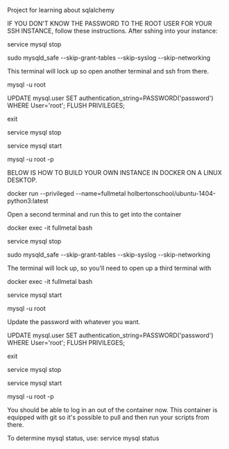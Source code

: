 Project for learning about sqlalchemy

IF YOU DON'T KNOW THE PASSWORD TO THE ROOT USER FOR YOUR SSH INSTANCE, follow these instructions.
After sshing into your instance:

service mysql stop

sudo mysqld_safe --skip-grant-tables --skip-syslog --skip-networking

This terminal will lock up so open another terminal and ssh from there.

mysql -u root

UPDATE mysql.user SET authentication_string=PASSWORD('password') WHERE User='root';
FLUSH PRIVILEGES;

exit

service mysql stop

service mysql start

mysql -u root -p


BELOW IS HOW TO BUILD YOUR OWN INSTANCE IN DOCKER ON A LINUX DESKTOP.

docker run --privileged --name=fullmetal holbertonschool/ubuntu-1404-python3:latest

Open a second terminal and run this to get into the container

docker exec -it fullmetal bash

service mysql stop

sudo mysqld_safe --skip-grant-tables --skip-syslog --skip-networking

The terminal will lock up, so you'll need to open up a third terminal with

docker exec -it fullmetal bash

service mysql start

mysql -u root

Update the password with whatever you want.

UPDATE mysql.user SET authentication_string=PASSWORD('password') WHERE User='root';
FLUSH PRIVILEGES;

exit

service mysql stop

service mysql start

mysql -u root -p

You should be able to log in an out of the container now.
This container is equipped with git so it's possible to pull and then run your scripts from there.



To determine mysql status, use:
service mysql status

